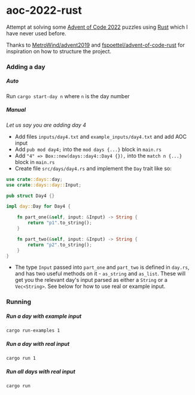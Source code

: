 # aoc-2022-rust

Attempt at solving some [Advent of Code 2022](https://adventofcode.com/2022) puzzles using [Rust](https://www.rust-lang.org) which I have never used before.

Thanks to [MetroWind/advent2019](https://github.com/MetroWind/advent2019) and [fspoettel/advent-of-code-rust](https://github.com/fspoettel/advent-of-code-rust) for inspiration on how to structure the project.

### Adding a day

##### Auto

Run `cargo start-day n` where `n` is the day number

##### Manual

_Let us say you are adding day 4_

* Add files `inputs/day4.txt` and `example_inputs/day4.txt` and add AOC input
* Add `pub mod day4;` into the `mod days {...}` block in `main.rs`
* Add `"4" => Box::new(days::day4::Day4 {}),` into the `match n {...}` block in `main.rs`
* Create file `src/days/day4.rs` and implement the `Day` trait like so:
```rust
use crate::days::day;
use crate::days::day::Input;

pub struct Day4 {}

impl day::Day for Day4 {

    fn part_one(&self, input: &Input) -> String {
        return "p1".to_string();
    }

    fn part_two(&self, input: &Input) -> String {
        return "p2".to_string();
    }
}
```
* The type `Input` passed into `part_one` and `part_two` is defined in `day.rs`, and has
two useful methods on it - `as_string` and `as_list`. These will get you the relevant day's input
parsed as either a `String` or a `Vec<String>`. See below for how to use real or example input.

### Running

##### Run a day with example input

`cargo run-examples 1`

##### Run a day with real input

`cargo run 1`

##### Run all days with real input

`cargo run`

